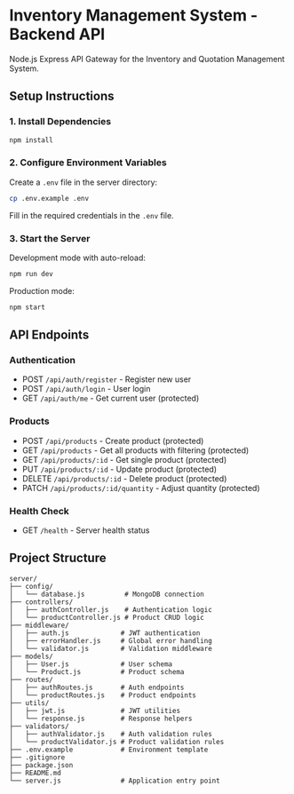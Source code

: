 # Inventory Management System - Backend API

Node.js Express API Gateway for the Inventory and Quotation Management System.

## Setup Instructions

### 1. Install Dependencies

```bash
npm install
```

### 2. Configure Environment Variables

Create a `.env` file in the server directory:

```bash
cp .env.example .env
```

Fill in the required credentials in the `.env` file.

### 3. Start the Server

Development mode with auto-reload:

```bash
npm run dev
```

Production mode:

```bash
npm start
```

## API Endpoints

### Authentication

- POST `/api/auth/register` - Register new user
- POST `/api/auth/login` - User login
- GET `/api/auth/me` - Get current user (protected)

### Products

- POST `/api/products` - Create product (protected)
- GET `/api/products` - Get all products with filtering (protected)
- GET `/api/products/:id` - Get single product (protected)
- PUT `/api/products/:id` - Update product (protected)
- DELETE `/api/products/:id` - Delete product (protected)
- PATCH `/api/products/:id/quantity` - Adjust quantity (protected)

### Health Check

- GET `/health` - Server health status

## Project Structure

```
server/
├── config/
│   └── database.js          # MongoDB connection
├── controllers/
│   ├── authController.js    # Authentication logic
│   └── productController.js # Product CRUD logic
├── middleware/
│   ├── auth.js             # JWT authentication
│   ├── errorHandler.js     # Global error handling
│   └── validator.js        # Validation middleware
├── models/
│   ├── User.js             # User schema
│   └── Product.js          # Product schema
├── routes/
│   ├── authRoutes.js       # Auth endpoints
│   └── productRoutes.js    # Product endpoints
├── utils/
│   ├── jwt.js              # JWT utilities
│   └── response.js         # Response helpers
├── validators/
│   ├── authValidator.js    # Auth validation rules
│   └── productValidator.js # Product validation rules
├── .env.example            # Environment template
├── .gitignore
├── package.json
├── README.md
└── server.js               # Application entry point
```




